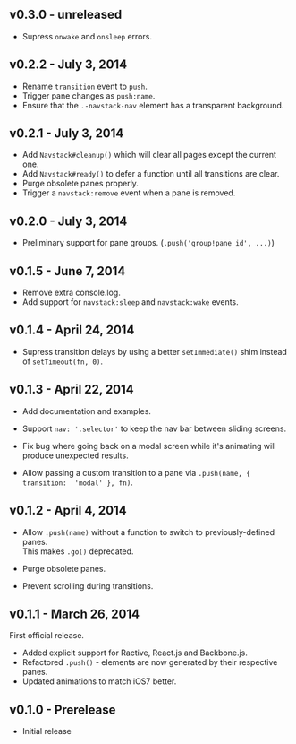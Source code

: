 ## v0.3.0 - unreleased

 * Supress `onwake` and `onsleep` errors.

## v0.2.2 - July 3, 2014

 * Rename `transition` event to `push`.
 * Trigger pane changes as `push:name`.
 * Ensure that the `.-navstack-nav` element has a transparent background.

## v0.2.1 - July 3, 2014

 * Add `Navstack#cleanup()` which will clear all pages except the current one.
 * Add `Navstack#ready()` to defer a function until all transitions are clear.
 * Purge obsolete panes properly.
 * Trigger a `navstack:remove` event when a pane is removed.

## v0.2.0 - July 3, 2014

 * Preliminary support for pane groups. (`.push('group!pane_id', ...)`)

## v0.1.5 - June 7, 2014

 * Remove extra console.log.
 * Add support for `navstack:sleep` and `navstack:wake` events.

## v0.1.4 - April 24, 2014

 * Supress transition delays by using a better `setImmediate()` shim instead of 
 `setTimeout(fn, 0)`.

## v0.1.3 - April 22, 2014

 * Add documentation and examples.

 * Support `nav: '.selector'` to keep the nav bar between sliding screens.

 * Fix bug where going back on a modal screen while it's animating will produce 
 unexpected results.

 * Allow passing a custom transition to a pane via `.push(name, { transition: 
   'modal' }, fn)`.

## v0.1.2 - April 4, 2014

 * Allow `.push(name)` without a function to switch to previously-defined panes.  
 This makes `.go()` deprecated.

 * Purge obsolete panes.

 * Prevent scrolling during transitions.

## v0.1.1 - March 26, 2014

First official release.

 * Added explicit support for Ractive, React.js and Backbone.js.
 * Refactored `.push()` - elements are now generated by their respective panes.
 * Updated animations to match iOS7 better.

## v0.1.0 - Prerelease

 * Initial release
